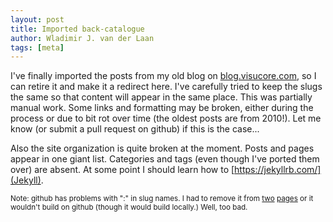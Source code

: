 ```yaml
---
layout: post
title: Imported back-catalogue
author: Wladimir J. van der Laan
tags: [meta]
---
```

I've finally imported the posts from my old blog on [blog.visucore.com](https://blog.visucore.com/), so I can retire it and make it a redirect here. I've carefully tried to keep the slugs the same so that content will appear in the same place. This was partially manual work. Some links and formatting may be broken, either during the process or due to bit rot over time (the oldest posts are from 2010!). Let me know (or submit a pull request on github) if this is the case...

Also the site organization is quite broken at the moment. Posts and pages appear in one giant list. Categories and tags (even though I've ported them over) are absent. At some point I should learn how to [https://jekyllrb.com/](Jekyll).

<small>Note: github has problems with ":" in slug names. I had to remove it from [two](/2013/9/19/etna-utility-update-viv-gpu-top-viv-throughput) [pages](/2013/9/10/etna-msaa-working) or it wouldn't build on github (though it would build locally.) Well, too bad.</small>
